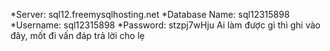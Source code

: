 *Server: sql12.freemysqlhosting.net
*Database Name: sql12315898
*Username: sql12315898
*Password: stzpj7wHju
Ai làm được gì thì ghi vào đây, mốt đi vấn đáp trả lời cho lẹ